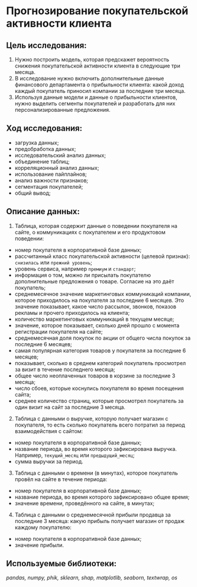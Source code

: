 # Прогнозирование покупательской активности клиента

## Цель исследования:
1.    Нужно построить модель, которая предскажет вероятность снижения покупательской активности клиента в следующие три месяца.
2.    В исследование нужно включить дополнительные данные финансового департамента о прибыльности клиента: какой доход каждый покупатель приносил компании за последние три месяца.
3.    Используя данные модели и данные о прибыльности клиентов, нужно выделить сегменты покупателей и разработать для них персонализированные предложения.


## Ход исследования:

*    загрузка данных;
*    предобработка данных;
*    исследовательский анализ данных;
*    объединение таблиц;
*    корреляционный анализ данных;
*    использование пайплайнов;
*    анализ важности признаков;
*    сегментация покупателей;
*    общий вывод;

## Описание данных:

1.    Таблица, которая содержит данные о поведении покупателя на сайте, о коммуникациях с покупателем и его продуктовом поведении:

*    номер покупателя в корпоративной базе данных;
*    рассчитанный класс покупательской активности (целевой признак): `снизилась` или `прежний уровень`;
*    уровень сервиса, например `премиум` и `стандарт`;
*    информация о том, можно ли присылать покупателю дополнительные предложения о товаре. Согласие на это даёт покупатель;
*    среднемесячное значение маркетинговых коммуникаций компании, которое приходилось на покупателя за последние 6 месяцев. Это значение показывает, какое число рассылок, звонков, показов рекламы и прочего приходилось на клиента;
*    количество маркетинговых коммуникаций в текущем месяце;
*    значение, которое показывает, сколько дней прошло с момента регистрации покупателя на сайте;
*    среднемесячная доля покупок по акции от общего числа покупок за последние 6 месяцев;
*    самая популярная категория товаров у покупателя за последние 6 месяцев;
*    показывает, сколько в среднем категорий покупатель просмотрел за визит в течение последнего месяца;
*    общее число неоплаченных товаров в корзине за последние 3 месяца;
*    число сбоев, которые коснулись покупателя во время посещения сайта;
*    среднее количество страниц, которые просмотрел покупатель за один визит на сайт за последние 3 месяца.
    
2.    Таблица с данными о выручке, которую получает магазин с покупателя, то есть сколько покупатель всего потратил за период взаимодействия с сайтом:

*    номер покупателя в корпоративной базе данных;
*    название периода, во время которого зафиксирована выручка. Например, `текущий_месяц` или `предыдущий_месяц`;
*    сумма выручки за период.

3.    Таблица с данными о времени (в минутах), которое покупатель провёл на сайте в течение периода:

*    номер покупателя в корпоративной базе данных;
*    название периода, во время которого зафиксировано общее время;
*    значение времени, проведённого на сайте, в минутах;

4.   Таблица с данными о среднемесячной прибыли продавца за последние 3 месяца: какую прибыль получает магазин от продаж каждому покупателю:

*    номер покупателя в корпоративной базе данных;
*    значение прибыли.
  
## Используемые библиотеки:
*pandas, numpy, phik, sklearn, shap, matplotlib, seaborn, textwrap, os*
